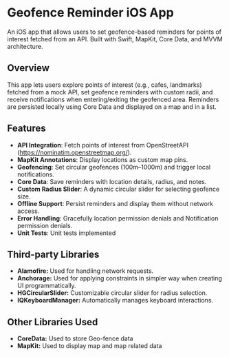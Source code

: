 # Geofence Reminder iOS App

An iOS app that allows users to set geofence-based reminders for points of interest fetched from an API. Built with Swift, MapKit, Core Data, and MVVM architecture.

## Overview
This app lets users explore points of interest (e.g., cafes, landmarks) fetched from a mock API, set geofence reminders with custom radii, and receive notifications when entering/exiting the geofenced area. Reminders are persisted locally using Core Data and displayed on a map and in a list.

## Features
- **API Integration**: Fetch points of interest from OpenStreetAPI (https://nominatim.openstreetmap.org/).
- **MapKit Annotations**: Display locations as custom map pins.
- **Geofencing**: Set circular geofences (100m–1000m) and trigger local notifications.
- **Core Data**: Save reminders with location details, radius, and notes.
- **Custom Radius Slider**: A dynamic circular slider for selecting geofence size.
- **Offline Support**: Persist reminders and display them without network access.
- **Error Handling**: Gracefully location permission denials and Notification permission denials.
- **Unit Tests**: Unit tests implemented

## Third-party Libraries
- **Alamofire:** Used for handling network requests.
- **Anchorage:** Used for applying constraints in simpler way when creating UI programmatically.
- **HGCircularSlider:** Customizable circular slider for radius selection.
- **IQKeyboardManager:** Automatically manages keyboard interactions.

## Other Libraries Used
- **CoreData:** Used to store Geo-fence data
- **MapKit:** Used to display map and map related data
